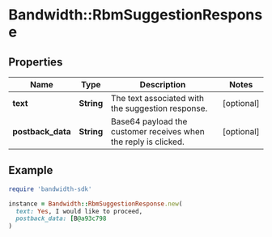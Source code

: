 # Bandwidth::RbmSuggestionResponse

## Properties

| Name | Type | Description | Notes |
| ---- | ---- | ----------- | ----- |
| **text** | **String** | The text associated with the suggestion response. | [optional] |
| **postback_data** | **String** | Base64 payload the customer receives when the reply is clicked. | [optional] |

## Example

```ruby
require 'bandwidth-sdk'

instance = Bandwidth::RbmSuggestionResponse.new(
  text: Yes, I would like to proceed,
  postback_data: [B@a93c798
)
```

